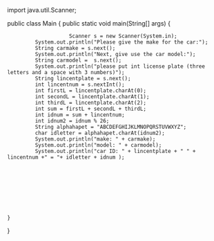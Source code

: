 
import java.util.Scanner;

public class Main
{
	public static void main(String[] args) {
            
						Scanner s = new Scanner(System.in);
             System.out.println("Please give the make for the car:"); 
             String carmake = s.next(); 
             System.out.println("Next, give use the car model:"); 
             String carmodel =  s.next();
             System.out.println("please put int license plate (three letters and a space with 3 numbers)");
             String lincentplate = s.next(); 
             int lincentnum = s.nextInt(); 
             int firstL = lincentplate.charAt(0); 
             int secondL = lincentplate.charAt(1); 
             int thirdL = lincentplate.charAt(2); 
             int sum = firstL + secondL + thirdL; 
             int idnum = sum + lincentnum; 
             int idnum2 = idnum % 26; 
             String alphahapet = "ABCDEFGHIJKLMNOPQRSTUVWXYZ"; 
             char idletter = alphahapet.charAt(idnum2); 
             System.out.println("make: " + carmake); 
             System.out.println("model: " + carmodel); 
             System.out.println("car ID: " + lincentplate + " " + lincentnum +" = "+ idletter + idnum ); 
             
             




             
             

	}
}
